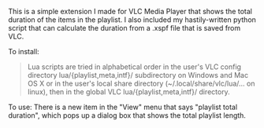 This is a simple extension I made for VLC Media Player that shows the total duration of the items in the playlist.  I also included my hastily-written python script that can calculate the duration from a .xspf file that is saved from VLC.

To install:
>Lua scripts are tried in alphabetical order in the user's VLC config directory lua/{playlist,meta,intf}/ subdirectory on Windows and Mac OS X or in the user's local share directory (~/.local/share/vlc/lua/... on linux), then in the global VLC lua/{playlist,meta,intf}/ directory.

To use:
There is a new item in the "View" menu that says "playlist total duration", which pops up a dialog box that shows the total playlist length.